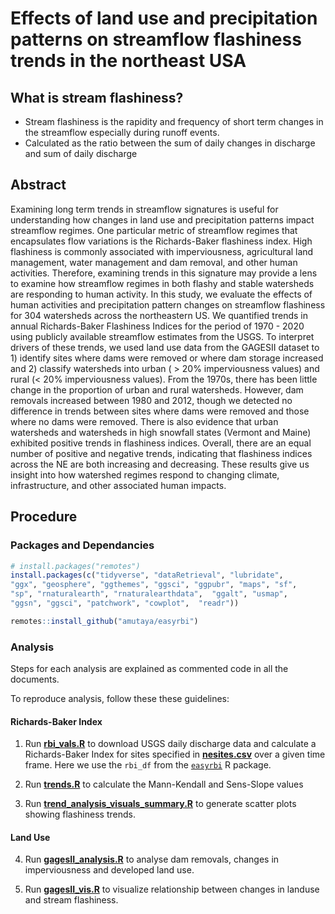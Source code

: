 
# Effects of land use and precipitation patterns on streamflow flashiness trends in the northeast USA

## What is stream flashiness?

- Stream flashiness is the rapidity and frequency of short term changes
  in the streamflow especially during runoff events.
- Calculated as the ratio between the sum of daily changes in discharge
  and sum of daily discharge

## Abstract

Examining long term trends in streamflow signatures is useful for
understanding how changes in land use and precipitation patterns impact
streamflow regimes. One particular metric of streamflow regimes that
encapsulates flow variations is the Richards-Baker flashiness index.
High flashiness is commonly associated with imperviousness, agricultural
land management, water management and dam removal, and other human
activities. Therefore, examining trends in this signature may provide a
lens to examine how streamflow regimes in both flashy and stable
watersheds are responding to human activity. In this study, we evaluate
the effects of human activities and precipitation pattern changes on
streamflow flashiness for 304 watersheds across the northeastern US. We
quantified trends in annual Richards-Baker Flashiness Indices for the
period of 1970 - 2020 using publicly available streamflow estimates from
the USGS. To interpret drivers of these trends, we used land use data
from the GAGESII dataset to 1) identify sites where dams were removed or
where dam storage increased and 2) classify watersheds into urban ( \>
20% imperviousness values) and rural (\< 20% imperviousness values).
From the 1970s, there has been little change in the proportion of urban
and rural watersheds. However, dam removals increased between 1980 and
2012, though we detected no difference in trends between sites where
dams were removed and those where no dams were removed. There is also
evidence that urban watersheds and watersheds in high snowfall states
(Vermont and Maine) exhibited positive trends in flashiness indices.
Overall, there are an equal number of positive and negative trends,
indicating that flashiness indices across the NE are both increasing and
decreasing. These results give us insight into how watershed regimes
respond to changing climate, infrastructure, and other associated human
impacts.

## Procedure

### Packages and Dependancies

``` r
# install.packages("remotes") 
install.packages(c("tidyverse", "dataRetrieval", "lubridate", 
"ggx", "geosphere", "ggthemes", "ggsci", "ggpubr", "maps", "sf",
"sp", "rnaturalearth", "rnaturalearthdata",  "ggalt", "usmap",
"ggsn", "ggsci", "patchwork", "cowplot",  "readr"))

remotes::install_github("amutaya/easyrbi")
```

### Analysis

Steps for each analysis are explained as commented code in all the
documents.

To reproduce analysis, follow these these guidelines:

#### Richards-Baker Index

1)  Run
    [**rbi_vals.R**](https://github.com/wndlovu/Stream-Flashiness-Index/blob/main/code/rbi_Values_Code/rbi_vals.R)
    to download USGS daily discharge data and calculate a Richards-Baker
    Index for sites specified in
    [**nesites.csv**](https://github.com/wndlovu/Stream-Flashiness-Index/blob/main/data/nesites.csv)
    over a given time frame. Here we use the `rbi_df` from the
    [`easyrbi`](https://github.com/amutaya/easyrbi) R package.

2)  Run
    [**trends.R**](https://github.com/wndlovu/Stream-Flashiness-Index/blob/main/code/Trend_Analysis_Code/trends.R)
    to calculate the Mann-Kendall and Sens-Slope values

3)  Run
    [**trend_analysis_visuals_summary.R**](https://github.com/wndlovu/Stream-Flashiness-Index/blob/main/code/Trend_Analysis_Code/trend_analysis_visuals_summary.R)
    to generate scatter plots showing flashiness trends.

#### Land Use

4)  Run
    [**gagesII_analysis.R**](https://github.com/wndlovu/Stream-Flashiness-Index/blob/main/code/U_S_GeologicalS/gagesII_analysis.R)
    to analyse dam removals, changes in imperviousness and developed
    land use.

5)  Run
    [**gagesII_vis.R**](https://github.com/wndlovu/Stream-Flashiness-Index/blob/main/code/U_S_GeologicalS/gagesII_vis.R)
    to visualize relationship between changes in landuse and stream
    flashiness.
